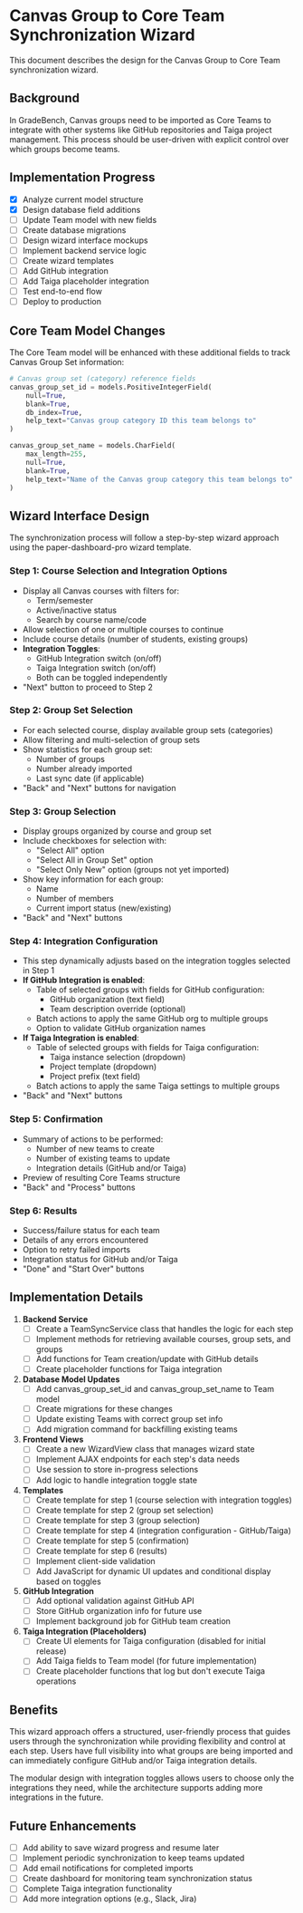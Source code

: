 # Canvas Group to Core Team Synchronization Wizard

This document describes the design for the Canvas Group to Core Team synchronization wizard.

## Background

In GradeBench, Canvas groups need to be imported as Core Teams to integrate with other systems like GitHub repositories and Taiga project management. This process should be user-driven with explicit control over which groups become teams.

## Implementation Progress

- [x] Analyze current model structure
- [x] Design database field additions
- [ ] Update Team model with new fields
- [ ] Create database migrations
- [ ] Design wizard interface mockups
- [ ] Implement backend service logic
- [ ] Create wizard templates
- [ ] Add GitHub integration
- [ ] Add Taiga placeholder integration
- [ ] Test end-to-end flow
- [ ] Deploy to production

## Core Team Model Changes

The Core Team model will be enhanced with these additional fields to track Canvas Group Set information:

```python
# Canvas group set (category) reference fields
canvas_group_set_id = models.PositiveIntegerField(
    null=True, 
    blank=True, 
    db_index=True,
    help_text="Canvas group category ID this team belongs to"
)

canvas_group_set_name = models.CharField(
    max_length=255,
    null=True,
    blank=True,
    help_text="Name of the Canvas group category this team belongs to"
)
```

## Wizard Interface Design

The synchronization process will follow a step-by-step wizard approach using the paper-dashboard-pro wizard template.

### Step 1: Course Selection and Integration Options
- Display all Canvas courses with filters for:
  - Term/semester
  - Active/inactive status
  - Search by course name/code
- Allow selection of one or multiple courses to continue
- Include course details (number of students, existing groups)
- **Integration Toggles**:
  - GitHub Integration switch (on/off)
  - Taiga Integration switch (on/off)
  - Both can be toggled independently
- "Next" button to proceed to Step 2

### Step 2: Group Set Selection
- For each selected course, display available group sets (categories)
- Allow filtering and multi-selection of group sets
- Show statistics for each group set:
  - Number of groups
  - Number already imported
  - Last sync date (if applicable)
- "Back" and "Next" buttons for navigation

### Step 3: Group Selection
- Display groups organized by course and group set
- Include checkboxes for selection with:
  - "Select All" option
  - "Select All in Group Set" option
  - "Select Only New" option (groups not yet imported)
- Show key information for each group:
  - Name
  - Number of members
  - Current import status (new/existing)
- "Back" and "Next" buttons

### Step 4: Integration Configuration
- This step dynamically adjusts based on the integration toggles selected in Step 1
- **If GitHub Integration is enabled**:
  - Table of selected groups with fields for GitHub configuration:
    - GitHub organization (text field)
    - Team description override (optional)
  - Batch actions to apply the same GitHub org to multiple groups
  - Option to validate GitHub organization names
- **If Taiga Integration is enabled**:
  - Table of selected groups with fields for Taiga configuration:
    - Taiga instance selection (dropdown)
    - Project template (dropdown)
    - Project prefix (text field)
  - Batch actions to apply the same Taiga settings to multiple groups
- "Back" and "Next" buttons

### Step 5: Confirmation
- Summary of actions to be performed:
  - Number of new teams to create
  - Number of existing teams to update
  - Integration details (GitHub and/or Taiga)
- Preview of resulting Core Teams structure
- "Back" and "Process" buttons

### Step 6: Results
- Success/failure status for each team
- Details of any errors encountered
- Option to retry failed imports
- Integration status for GitHub and/or Taiga
- "Done" and "Start Over" buttons

## Implementation Details

1. **Backend Service**
   - [ ] Create a TeamSyncService class that handles the logic for each step
   - [ ] Implement methods for retrieving available courses, group sets, and groups
   - [ ] Add functions for Team creation/update with GitHub details
   - [ ] Create placeholder functions for Taiga integration

2. **Database Model Updates**
   - [ ] Add canvas_group_set_id and canvas_group_set_name to Team model
   - [ ] Create migrations for these changes
   - [ ] Update existing Teams with correct group set info
   - [ ] Add migration command for backfilling existing teams

3. **Frontend Views**
   - [ ] Create a new WizardView class that manages wizard state
   - [ ] Implement AJAX endpoints for each step's data needs
   - [ ] Use session to store in-progress selections
   - [ ] Add logic to handle integration toggle state

4. **Templates**
   - [ ] Create template for step 1 (course selection with integration toggles)
   - [ ] Create template for step 2 (group set selection)
   - [ ] Create template for step 3 (group selection)
   - [ ] Create template for step 4 (integration configuration - GitHub/Taiga)
   - [ ] Create template for step 5 (confirmation)
   - [ ] Create template for step 6 (results)
   - [ ] Implement client-side validation
   - [ ] Add JavaScript for dynamic UI updates and conditional display based on toggles

5. **GitHub Integration**
   - [ ] Add optional validation against GitHub API
   - [ ] Store GitHub organization info for future use
   - [ ] Implement background job for GitHub team creation

6. **Taiga Integration (Placeholders)**
   - [ ] Create UI elements for Taiga configuration (disabled for initial release)
   - [ ] Add Taiga fields to Team model (for future implementation)
   - [ ] Create placeholder functions that log but don't execute Taiga operations

## Benefits

This wizard approach offers a structured, user-friendly process that guides users through the synchronization while providing flexibility and control at each step. Users have full visibility into what groups are being imported and can immediately configure GitHub and/or Taiga integration details.

The modular design with integration toggles allows users to choose only the integrations they need, while the architecture supports adding more integrations in the future.

## Future Enhancements

- [ ] Add ability to save wizard progress and resume later
- [ ] Implement periodic synchronization to keep teams updated
- [ ] Add email notifications for completed imports
- [ ] Create dashboard for monitoring team synchronization status
- [ ] Complete Taiga integration functionality
- [ ] Add more integration options (e.g., Slack, Jira)